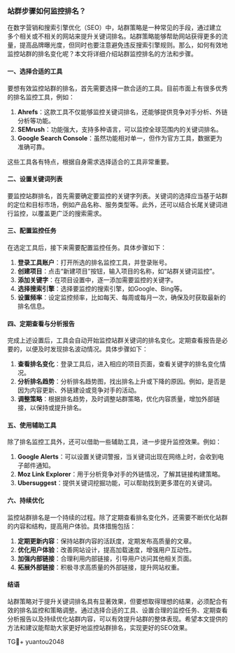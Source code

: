 ### 站群步骤如何监控排名？

在数字营销和搜索引擎优化（SEO）中，站群策略是一种常见的手段，通过建立多个相关或不相关的网站来提升关键词排名。站群策略能够帮助网站获得更多的流量，提高品牌曝光度，但同时也要注意避免违反搜索引擎规则。那么，如何有效地监控站群的排名变化呢？本文将详细介绍站群监控排名的方法和步骤。

#### 一、选择合适的工具

要想有效监控站群的排名，首先需要选择一款合适的工具。目前市面上有很多优秀的排名监控工具，例如：

1. **Ahrefs**：这款工具不仅能够监控关键词排名，还能够提供竞争对手分析、外链分析等功能。
2. **SEMrush**：功能强大，支持多种语言，可以监控全球范围内的关键词排名。
3. **Google Search Console**：虽然功能相对单一，但作为官方工具，数据更为准确可靠。

这些工具各有特点，根据自身需求选择适合的工具非常重要。

#### 二、设置关键词列表

要监控站群排名，首先需要确定要监控的关键字列表。关键词的选择应当基于站群的定位和目标市场，例如产品名称、服务类型等。此外，还可以结合长尾关键词进行监控，以覆盖更广泛的搜索需求。

#### 三、配置监控任务

在选定工具后，接下来需要配置监控任务。具体步骤如下：

1. **登录工具账户**：打开所选的排名监控工具，并登录账号。
2. **创建项目**：点击“新建项目”按钮，输入项目的名称，如“站群关键词监控”。
3. **添加关键字**：在项目设置中，逐一添加需要监控的关键字。
4. **选择搜索引擎**：选择要监控的搜索引擎，如Google、Bing等。
5. **设置频率**：设定监控频率，比如每天、每周或每月一次，确保及时获取最新的排名信息。

#### 四、定期查看与分析报告

完成上述设置后，工具会自动开始监控站群关键词的排名变化。定期查看报告是必要的，以便及时发现排名波动情况。具体步骤如下：

1. **查看排名变化**：登录工具后，进入相应的项目页面，查看关键字的排名变化情况。
2. **分析排名趋势**：分析排名趋势图，找出排名上升或下降的原因。例如，是否是因为内容更新、外链建设或竞争对手的活动。
3. **调整策略**：根据排名趋势，及时调整站群策略，优化内容质量，增加外部链接，以保持或提升排名。

#### 五、使用辅助工具

除了排名监控工具外，还可以借助一些辅助工具，进一步提升监控效果。例如：

1. **Google Alerts**：可以设置关键词警报，当关键词出现在网络上时，会收到电子邮件通知。
2. **Moz Link Explorer**：用于分析竞争对手的外链情况，了解其链接构建策略。
3. **Ubersuggest**：提供关键词挖掘功能，可以帮助找到更多潜在的关键词。

#### 六、持续优化

监控站群排名是一个持续的过程。除了定期查看排名变化外，还需要不断优化站群的内容和结构，提高用户体验。具体措施包括：

1. **定期更新内容**：保持站群内容的活跃度，定期发布高质量的文章。
2. **优化用户体验**：改善网站设计，提高加载速度，增强用户互动性。
3. **加强内部链接**：合理利用内部链接，引导用户访问其他相关页面。
4. **拓展外部链接**：积极寻求高质量的外部链接，提升网站权重。

#### 结语

站群策略对于提升关键词排名具有显著效果，但要想取得理想的结果，必须配合有效的排名监控和策略调整。通过选择合适的工具、设置合理的监控任务、定期查看分析报告以及持续优化站群内容，可以有效提升站群的整体表现。希望本文提供的方法和建议能帮助大家更好地监控站群排名，实现更好的SEO效果。

TG💪+ yuantou2048